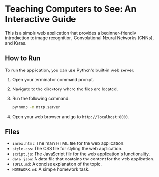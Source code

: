 # Teaching Computers to See: An Interactive Guide

This is a simple web application that provides a beginner-friendly introduction to image recognition, Convolutional Neural Networks (CNNs), and Keras.

## How to Run

To run the application, you can use Python's built-in web server.

1. Open your terminal or command prompt.
2. Navigate to the directory where the files are located.
3. Run the following command:

   ```bash
   python3 -m http.server
   ```

4. Open your web browser and go to `http://localhost:8000`.

## Files

- `index.html`: The main HTML file for the web application.
- `style.css`: The CSS file for styling the web application.
- `script.js`: The JavaScript file for the web application's functionality.
- `data.json`: A data file that contains the content for the web application.
- `TOPIC.md`: A concise explanation of the topic.
- `HOMEWORK.md`: A simple homework task.
